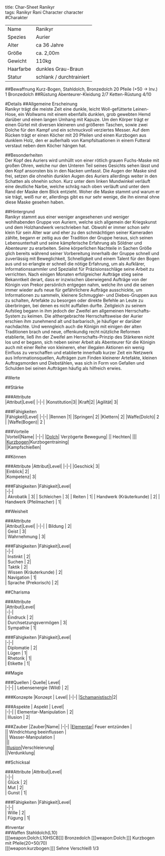 title: Char-Sheet Ranikyr  
tags: Ranikyr Rani Character character  
#Charakter||||-|-||Name|Ranikyr||Spezies|Aurier||Alter|ca 36 Jahre||Größe|ca. 2,00m||Gewicht|110kg||Haarfarbe|dunkles Grau-Braun||Statur|schlank / durchtrainiert|##BewaffnungKurz-Bogen, Stahldolch, Bronzedolch 20 Pfeile (+50 -> Inv.) 1 Bronzedolch##RüstungAbenteurer-Kleidung 2/7Ketten-Rüstung 4/10#Details##Allgemeine Erscheinung  Ranikyr trägt die meiste Zeit eine dunkle, leicht Woll-gefütterte Leinen-Hose, ein Wollwams mit einem ebenfalls dunklen, grob gewebten Hemd darüber und einen langen Umhang mit Kapuze. Um den Körper trägt er einen Gürtel mit diversen kleineren und größeren Taschen, sowie zwei Dolche für den Kampf und ein schmuckvoll verziertes Messer. Auf dem Rücken trägt er einen Köcher mit 20 Pfeilen und einen Kurzbogen aus dunklem Holz, den er außerhalb von Kampfsituationen in einem Futteral verstaut neben dem Köcher hängen hat.##Besonderheiten  Der Kopf des Auriers wird umhüllt von einer rötlich grauen Fuchs-Maske mit großen Ohren, welche nur den Unteren Teil seines Gesichts sehen lässt und den Kopf ansonsten bis in den Nacken umfasst. Die Augen der Maske sind frei, setzen die ohnehin dunklen Augen des Auriers allerdings weiter in den Schatten als ohnehin schon. Kurz unter dem linken Mundwinkel verläuft eine deutliche Narbe, welche schräg nach oben verläuft und unter dem Rand der Maske dem Blick entzieht. Woher die Maske stammt und warum er sie trägt, weiß nur er, allerdings gibt es nur sehr wenige, die ihn einmal ohne diese Maske gesehen haben.##Hintergrund  Ranikyr stammt aus einer weniger angesehenen und weniger wohlhabenden Gruppe von Auriern, welche sich allgemein der Kriegskunst und dem Holzhandwerk verschrieben hat. Obwohl er immer schon sehr klein für sein Alter war und eher zu den schmächtigen seiner Kameraden zählte, begann er zeitig aus der Tradition der Gruppe heraus, sich seinen Lebensunterhalt und seine kämpferische Erfahrung als Söldner und Abenteurer zu erarbeiten. Seine körperlichen Nachteile in Sachen Größe glich bereits während seiner Vorbereitung innerhalb der Gruppe schnell und zuverlässig mit Beweglichkeit, Schnelligkeit und einem Talent für den Bogen aus und so erlangte er schnell die nötige Erfahrung, um als Aufklärer, Informationssammler und Spezialist für Präzisionsschläge seine Arbeit zu verrichten. Nach einigen Monaten erfolgreicher Aufträge stieg seine Bekanntkeit derart, dass er inzwischen überwiegend Aufträge von der Königin von Prekor persönlich entgegen nahm, welche ihn und die seinen immer wieder aufs neue für gefährlichere Aufträge ausschickte, um Informationen zu sammeln, kleinere Schmuggler- und Diebes-Gruppen aus zu schalten, Artefakte zu besorgen oder direkte Befehle an Leute zu überbringen, bei denen es nicht auffallen durfte. Zeitgleich zu seinem Aufstieg begann in ihm jedoch der Zweifel am allgemeinen Herrschafts-System zu keimen. Die althergebrachte Herrschaftsweise der Aurier erschien ihm zunehmend alt und barbarisch, je häufiger er darüber nachdachte. Und wenngleich auch die Königin mit einigen der alten Traditionen brach und neue, offenkundig recht nützliche Reformen etablierte, ließ ihn der Zweifel am Herrschafts-Prinzip des Stärkeren nicht los und er begann, sich neben seiner Arbeit als Abenteurer für die Königin auch mit einer Reihe von kleineren, eher illegalen Aktionen ein wenig Einfluss zu verschaffen und etablierte innerhalb kurzer Zeit ein Netzwerk aus Informationsquellen, Aufträgen zum Finden kleinerer Artefakte, kleinen Auftragsmorden und Diebstählen, was sich in Form von Gefallen und Schulden bei seinen Aufträgen häufig als hilfreich erwies. #Werte##Stärke  ###Attribute  |Attribut|Level||-|-||Konstitution|3||Kraft|2||Agilität| 3|###Fähigkeiten  |Fähigkeit|Level||-|-||Rennen |1||Springen| 2||Klettern| 2||Waffe(Dolch)| 2 ||Waffe(Bogen)| 2  |        ###Vorteile  |Vorteil|Name||-|-||[Dolch](schools#dolch)| Verzögerte Bewegung||| Hechten|||||[Kurzbogen](bows#kurzbogen)|Kurzbogentraining|  ||Kampfschießen|  ##Können###Attribute|Attribut|Level||-|-||Geschick| 3|  |Einblick| 2|  |Kompetenz| 3|  ###Fähigkeiten|Fähigkeit|Level|  |-|-|  |  Akrobatik |  3||  Schleichen |  3||  Reiten |  1||  Handwerk (Kräuterkunde) |  2||  Handwerk (Pfeilmacher) |  1|  ##Weisheit###Attribute  |Attribut|Level||-|-||  Bildung |  2|  |  Geist |  3|  |  Wahrnehmung |  3|  ###Fähigkeiten|Fähigkeit|Level|  |-|-|  |  Instinkt |  2|  |  Suchen |  2|  |  Taktik |  2|  |  Wissen (Kräuterkunde) |  2|  |  Navigation |  1|  |  Sprache (Prekorisch) |  2|  ##Charisma###Attribute  |Attribut|Level|  |-|-|  |  Eindruck |  2|  |  Durchsetzungsvermögen |  3|  |  Sympathie |  1|  ###Fähigkeiten|Fähigkeit|Level|  |-|-|  |  Diplomatie |  2|  |  Lügen |  1|  |  Rhetorik |  1|  |  Etikette |  1|  ##Magie###Quellen| Quelle|  Level|    |-|-||  Lebensenergie (Wild) |  2|  ###Konzepte|Konzept | Level||-|-||[Schamanistisch](shamanism)|2|###Aspekte| Aspekt |  Level|    |-|-||   Elementar-Manipulation |  2|  |   Illusion |  2|  ###Zauber|Zauber|Name||-|-||[Elementar](shamanism#elementar)| Feuer entzünden |  || Windrichtung beeinflussen |  || Wasser-Manipulation |  |||   |[Illusion](shamanism#illusion)|Verschleierung|  ||Verdunklung|  ##Schicksal###Attribute|Attribut|Level|  |-|-|  |  Glück |  2|  |  Mut |  2|  |  Gunst |  1|  ###Fähigkeiten|Fähigkeit|Level|  |-|-|  |  Wille |  2|  |  Fügung |  1|  #Inventar  ##WaffenStahldolch(L10)  [[[weapon:Dolch:L10HSCB]]]Bronzedolch[[[weapon:Dolch:]]]Kurzbogen mit Pfeile(20+50/70)  [[[weapon:kurzbogen:]]]Sehne Verschleiß 1/3  